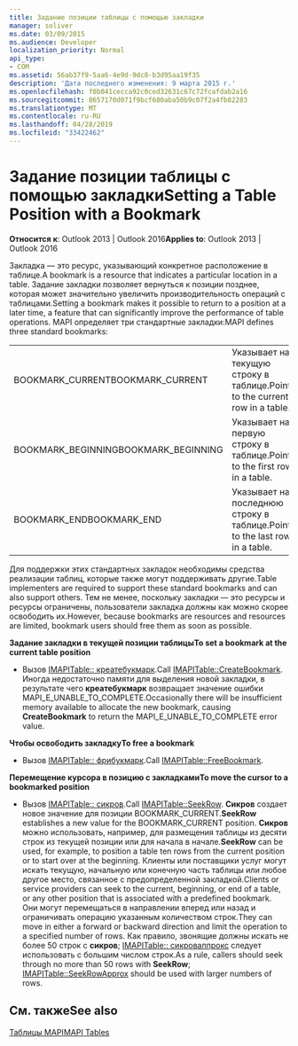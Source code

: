 ```yaml
---
title: Задание позиции таблицы с помощью закладки
manager: soliver
ms.date: 03/09/2015
ms.audience: Developer
localization_priority: Normal
api_type:
- COM
ms.assetid: 56ab37f9-5aa6-4e9d-9dc8-b3d95aa19f35
description: 'Дата последнего изменения: 9 марта 2015 г.'
ms.openlocfilehash: f0b041cecca92c0ced32631c67c72fcafdab2a16
ms.sourcegitcommit: 8657170d071f9bcf680aba50b9c07f2a4fb82283
ms.translationtype: MT
ms.contentlocale: ru-RU
ms.lasthandoff: 04/28/2019
ms.locfileid: "33422462"
---
```

# <a name="setting-a-table-position-with-a-bookmark"></a><span data-ttu-id="88029-103">Задание позиции таблицы с помощью закладки</span><span class="sxs-lookup"><span data-stu-id="88029-103">Setting a Table Position with a Bookmark</span></span>

  
  
<span data-ttu-id="88029-104">**Относится к**: Outlook 2013 | Outlook 2016</span><span class="sxs-lookup"><span data-stu-id="88029-104">**Applies to**: Outlook 2013 | Outlook 2016</span></span> 
  
<span data-ttu-id="88029-105">Закладка — это ресурс, указывающий конкретное расположение в таблице.</span><span class="sxs-lookup"><span data-stu-id="88029-105">A bookmark is a resource that indicates a particular location in a table.</span></span> <span data-ttu-id="88029-106">Задание закладки позволяет вернуться к позиции позднее, которая может значительно увеличить производительность операций с таблицами.</span><span class="sxs-lookup"><span data-stu-id="88029-106">Setting a bookmark makes it possible to return to a position at a later time, a feature that can significantly improve the performance of table operations.</span></span> <span data-ttu-id="88029-107">MAPI определяет три стандартные закладки:</span><span class="sxs-lookup"><span data-stu-id="88029-107">MAPI defines three standard bookmarks:</span></span> 
  
|||
|:-----|:-----|
|<span data-ttu-id="88029-108">BOOKMARK_CURRENT</span><span class="sxs-lookup"><span data-stu-id="88029-108">BOOKMARK_CURRENT</span></span>  <br/> |<span data-ttu-id="88029-109">Указывает на текущую строку в таблице.</span><span class="sxs-lookup"><span data-stu-id="88029-109">Points to the current row in a table.</span></span>  <br/> |
|<span data-ttu-id="88029-110">BOOKMARK_BEGINNING</span><span class="sxs-lookup"><span data-stu-id="88029-110">BOOKMARK_BEGINNING</span></span>  <br/> |<span data-ttu-id="88029-111">Указывает на первую строку в таблице.</span><span class="sxs-lookup"><span data-stu-id="88029-111">Points to the first row in a table.</span></span>  <br/> |
|<span data-ttu-id="88029-112">BOOKMARK_END</span><span class="sxs-lookup"><span data-stu-id="88029-112">BOOKMARK_END</span></span>  <br/> |<span data-ttu-id="88029-113">Указывает на последнюю строку в таблице.</span><span class="sxs-lookup"><span data-stu-id="88029-113">Points to the last row in a table.</span></span>  <br/> |
   
<span data-ttu-id="88029-114">Для поддержки этих стандартных закладок необходимы средства реализации таблиц, которые также могут поддерживать другие.</span><span class="sxs-lookup"><span data-stu-id="88029-114">Table implementers are required to support these standard bookmarks and can also support others.</span></span> <span data-ttu-id="88029-115">Тем не менее, поскольку закладки — это ресурсы и ресурсы ограничены, пользователи закладка должны как можно скорее освободить их.</span><span class="sxs-lookup"><span data-stu-id="88029-115">However, because bookmarks are resources and resources are limited, bookmark users should free them as soon as possible.</span></span> 
  
 <span data-ttu-id="88029-116">**Задание закладки в текущей позиции таблицы**</span><span class="sxs-lookup"><span data-stu-id="88029-116">**To set a bookmark at the current table position**</span></span>
  
- <span data-ttu-id="88029-117">Вызов [IMAPITable:: креатебукмарк](imapitable-createbookmark.md).</span><span class="sxs-lookup"><span data-stu-id="88029-117">Call [IMAPITable::CreateBookmark](imapitable-createbookmark.md).</span></span> <span data-ttu-id="88029-118">Иногда недостаточно памяти для выделения новой закладки, в результате чего **креатебукмарк** возвращает значение ошибки MAPI_E_UNABLE_TO_COMPLETE.</span><span class="sxs-lookup"><span data-stu-id="88029-118">Occasionally there will be insufficient memory available to allocate the new bookmark, causing **CreateBookmark** to return the MAPI_E_UNABLE_TO_COMPLETE error value.</span></span> 
    
 <span data-ttu-id="88029-119">**Чтобы освободить закладку**</span><span class="sxs-lookup"><span data-stu-id="88029-119">**To free a bookmark**</span></span>
  
- <span data-ttu-id="88029-120">Вызов [IMAPITable:: фрибукмарк](imapitable-freebookmark.md).</span><span class="sxs-lookup"><span data-stu-id="88029-120">Call [IMAPITable::FreeBookmark](imapitable-freebookmark.md).</span></span>
    
 <span data-ttu-id="88029-121">**Перемещение курсора в позицию с закладками**</span><span class="sxs-lookup"><span data-stu-id="88029-121">**To move the cursor to a bookmarked position**</span></span>
  
- <span data-ttu-id="88029-122">Вызов [IMAPITable:: сикров](imapitable-seekrow.md).</span><span class="sxs-lookup"><span data-stu-id="88029-122">Call [IMAPITable::SeekRow](imapitable-seekrow.md).</span></span> <span data-ttu-id="88029-123">**Сикров** создает новое значение для позиции BOOKMARK_CURRENT.</span><span class="sxs-lookup"><span data-stu-id="88029-123">**SeekRow** establishes a new value for the BOOKMARK_CURRENT position.</span></span> <span data-ttu-id="88029-124">**Сикров** можно использовать, например, для размещения таблицы из десяти строк из текущей позиции или для начала в начале.</span><span class="sxs-lookup"><span data-stu-id="88029-124">**SeekRow** can be used, for example, to position a table ten rows from the current position or to start over at the beginning.</span></span> <span data-ttu-id="88029-125">Клиенты или поставщики услуг могут искать текущую, начальную или конечную часть таблицы или любое другое место, связанное с предопределенной закладкой.</span><span class="sxs-lookup"><span data-stu-id="88029-125">Clients or service providers can seek to the current, beginning, or end of a table, or any other position that is associated with a predefined bookmark.</span></span> <span data-ttu-id="88029-126">Они могут перемещаться в направлении вперед или назад и ограничивать операцию указанным количеством строк.</span><span class="sxs-lookup"><span data-stu-id="88029-126">They can move in either a forward or backward direction and limit the operation to a specified number of rows.</span></span> <span data-ttu-id="88029-127">Как правило, звонящие должны искать не более 50 строк с **сикров**; [IMAPITable:: сикроваппрокс](imapitable-seekrowapprox.md) следует использовать с большим числом строк.</span><span class="sxs-lookup"><span data-stu-id="88029-127">As a rule, callers should seek through no more than 50 rows with **SeekRow**; [IMAPITable::SeekRowApprox](imapitable-seekrowapprox.md) should be used with larger numbers of rows.</span></span> 
    
## <a name="see-also"></a><span data-ttu-id="88029-128">См. также</span><span class="sxs-lookup"><span data-stu-id="88029-128">See also</span></span>



[<span data-ttu-id="88029-129">Таблицы MAPI</span><span class="sxs-lookup"><span data-stu-id="88029-129">MAPI Tables</span></span>](mapi-tables.md)

